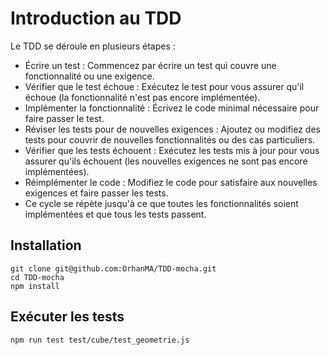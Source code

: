 # Introduction au TDD

Le TDD se déroule en plusieurs étapes :

- Écrire un test : Commencez par écrire un test qui couvre une fonctionnalité ou une exigence.
- Vérifier que le test échoue : Exécutez le test pour vous assurer qu'il échoue (la fonctionnalité n'est pas encore implémentée).
- Implémenter la fonctionnalité : Écrivez le code minimal nécessaire pour faire passer le test.
- Réviser les tests pour de nouvelles exigences : Ajoutez ou modifiez des tests pour couvrir de nouvelles fonctionnalités ou des cas particuliers.
- Vérifier que les tests échouent : Exécutez les tests mis à jour pour vous assurer qu'ils échouent (les nouvelles exigences ne sont pas encore implémentées).
- Réimplémenter le code : Modifiez le code pour satisfaire aux nouvelles exigences et faire passer les tests.
- Ce cycle se répète jusqu'à ce que toutes les fonctionnalités soient implémentées et que tous les tests passent.

## Installation

```
git clone git@github.com:OrhanMA/TDD-mocha.git
cd TDD-mocha
npm install
```

## Exécuter les tests

`npm run test test/cube/test_geometrie.js`
